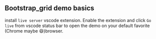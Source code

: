 ## Bootstrap_grid demo basics

install `live server` vscode extension. Enable the extension and click `Go live` from vscode status bar to open the demo on your default favorite (Chrome maybe 😄)browser.
